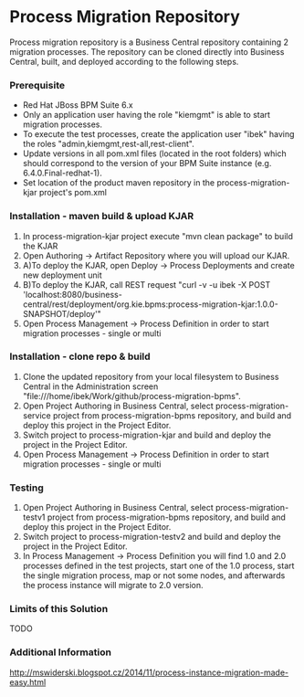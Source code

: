 # Process Migration Repository

Process migration repository is a Business Central repository containing 2 migration processes. The repository can be cloned directly into Business Central, built, and deployed according to the following steps.

### Prerequisite

* Red Hat JBoss BPM Suite 6.x
* Only an application user having the role "kiemgmt" is able to start migration processes.
* To execute the test processes, create the application user "ibek" having the roles "admin,kiemgmt,rest-all,rest-client".
* Update versions in all pom.xml files (located in the root folders) which should correspond to the version of your BPM Suite instance (e.g. 6.4.0.Final-redhat-1).
* Set location of the product maven repository in the process-migration-kjar project's pom.xml

### Installation - maven build & upload KJAR

1. In process-migration-kjar project execute "mvn clean package" to build the KJAR
2. Open Authoring -> Artifact Repository where you will upload our KJAR.
3. A)To deploy the KJAR, open Deploy -> Process Deployments and create new deployment unit
3. B)To deploy the KJAR, call REST request "curl -v -u ibek -X POST 'localhost:8080/business-central/rest/deployment/org.kie.bpms:process-migration-kjar:1.0.0-SNAPSHOT/deploy'"
4. Open Process Management -> Process Definition in order to start migration processes - single or multi

### Installation - clone repo & build

1. Clone the updated repository from your local filesystem to Business Central in the Administration screen "file:///home/ibek/Work/github/process-migration-bpms".
2. Open Project Authoring in Business Central, select process-migration-service project from process-migration-bpms repository, and build and deploy this project in the Project Editor.
3. Switch project to process-migration-kjar and build and deploy the project in the Project Editor.
4. Open Process Management -> Process Definition in order to start migration processes - single or multi

### Testing

1. Open Project Authoring in Business Central, select process-migration-testv1 project from process-migration-bpms repository, and build and deploy this project in the Project Editor.
2. Switch project to process-migration-testv2 and build and deploy the project in the Project Editor.
3. In Process Management -> Process Definition you will find 1.0 and 2.0 processes defined in the test projects, start one of the 1.0 process, start the single migration process, map or not some nodes, and afterwards the process instance will migrate to 2.0 version.

### Limits of this Solution

TODO

### Additional Information

http://mswiderski.blogspot.cz/2014/11/process-instance-migration-made-easy.html

